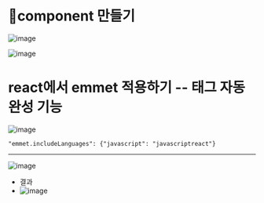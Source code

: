 # 💖component 만들기

![image](https://github.com/leegowoon/react/assets/145514701/44228661-9607-43ed-b3c9-8c03eec51f39)

![image](https://github.com/leegowoon/react/assets/145514701/b37d47d2-c830-4b42-9d59-759c52e9d7cb)

# react에서 emmet 적용하기 -- 태그 자동 완성 기능
![image](https://github.com/leegowoon/react/assets/145514701/d2a8c953-0f7c-4322-a888-360628c5630f)

```
"emmet.includeLanguages": {"javascript": "javascriptreact"}
```

---
![image](https://github.com/leegowoon/react/assets/145514701/e2241de9-83b4-4c19-8626-38482c8074fc)
- 결과
- ![image](https://github.com/leegowoon/react/assets/145514701/5331dc98-ebf7-4ab0-b390-c6fc4e71d9fa)

